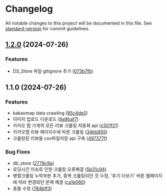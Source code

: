 # Changelog

All notable changes to this project will be documented in this file. See [standard-version](https://github.com/conventional-changelog/standard-version) for commit guidelines.

## [1.2.0](https://github.com/KakaoTechBC-GOATNINE/kakao_machine-learning-model-serving/compare/v1.1.0...v1.2.0) (2024-07-26)


### Features

* DS_Store 파일 gitignore 추가 ([073b7fb](https://github.com/KakaoTechBC-GOATNINE/kakao_machine-learning-model-serving/commit/073b7fb73938a8934c203ecda838f62f8e83c281))

## 1.1.0 (2024-07-26)


### Features

* kakaomap data crawling ([95c4de5](https://github.com/KakaoTechBC-GOATNINE/kakao_machine-learning-model-serving/commit/95c4de592046bae778b5c5b3133ac24c7ccfa362))
* 이미지 업로드 다운로드 ([6a9baf7](https://github.com/KakaoTechBC-GOATNINE/kakao_machine-learning-model-serving/commit/6a9baf7e32a532b6ac8a86c941d5664dce6b4606))
* 카카오 맵 가게의 모든 리뷰 크롤링 자동화 api ([c501f21](https://github.com/KakaoTechBC-GOATNINE/kakao_machine-learning-model-serving/commit/c501f21e790ccd84a097006d9ebf228e46c7da41))
* 카카오맵 리뷰 페이지수에 따른 크롤링 ([34bb855](https://github.com/KakaoTechBC-GOATNINE/kakao_machine-learning-model-serving/commit/34bb855b92e559f4ac3b7d1be4717465d3d59ebe))
* 크롤링된 리뷰들 csv파일저장 api 구축 ([497377f](https://github.com/KakaoTechBC-GOATNINE/kakao_machine-learning-model-serving/commit/497377fc30988cf50bb37c54884c25733572d3f1))


### Bug Fixes

* db_store ([2779c9a](https://github.com/KakaoTechBC-GOATNINE/kakao_machine-learning-model-serving/commit/2779c9af20ac8c07d67f6f450802bfff0e442a71))
* 로딩시간 이슈로 인한 크롤링 오류해결 ([5b31c94](https://github.com/KakaoTechBC-GOATNINE/kakao_machine-learning-model-serving/commit/5b31c94bfd5498f13806724f312cbb2ea58bd6c7))
* 병렬크롤링 누락부분 추가, 중복 크롤링되던 것 수정, '후기 더보기' 버튼 웹페이지에 따라 변경되던 문제 해결 ([ca1e060](https://github.com/KakaoTechBC-GOATNINE/kakao_machine-learning-model-serving/commit/ca1e060b4f6ba20f3f9b54e148a1f325c790e5fc))
* 충돌 수정 ([784bff3](https://github.com/KakaoTechBC-GOATNINE/kakao_machine-learning-model-serving/commit/784bff316fe9f6cd55c49e1f96842eb0f06b0562))
